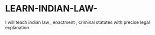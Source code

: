 # LEARN-INDIAN-LAW-
I will teach indian law , enactment , criminal statutes with precise legal explanation 
